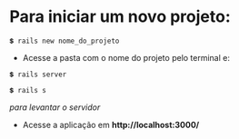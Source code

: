 # Para iniciar um novo projeto:
~~~
💲 rails new nome_do_projeto
~~~

+ Acesse a pasta com o nome do projeto pelo terminal e:
~~~
💲 rails server

💲 rails s
~~~
*para levantar o servidor*

+ Acesse a aplicação em **http://localhost:3000/**

